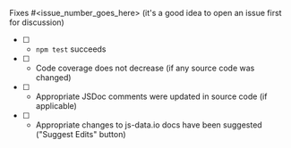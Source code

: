 Fixes #<issue_number_goes_here> (it's a good idea to open an issue first for discussion)

- [ ] - `npm test` succeeds
- [ ] - Code coverage does not decrease (if any source code was changed)
- [ ] - Appropriate JSDoc comments were updated in source code (if applicable)
- [ ] - Appropriate changes to js-data.io docs have been suggested ("Suggest Edits" button)
